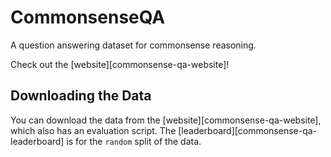 # CommonsenseQA

A question answering dataset for commonsense reasoning.

Check out the [website][commonsense-qa-website]!


## Downloading the Data

You can download the data from the [website][commonsense-qa-website],
which also has an evaluation script. The
[leaderboard][commonsense-qa-leaderboard] is for the `random` split of
the data.

## 
